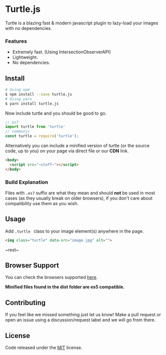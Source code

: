 # Turtle.js

Turtle is a blazing fast & modern javascript plugin to lazy-load your images with no dependencies.

### Features

* Extremely fast. (Using IntersectionObserverAPI)
* Lightweight.
* No dependencies.


## Install

``` bash
# Using npm
$ npm install --save turtle.js
# Using yarn
$ yarn install turtle.js
```

Now include turtle and you should be good to go.

``` js
// es7
import turtle from 'turtle'
// commonjs
const turtle = require('turtle');
```

Alternatively you can include a minified version of turtle (or the source code, up to you) on your page via direct file or our **CDN** link.

``` html
<body>
  <script src="~stuff~"></script>
</body>
```

### Build Explanation

Files with ```.es7``` suffix are what they mean and should **not** be used in most cases (as they usually break on older browsers), if you don't care about compatibility use them as you wish.

## Usage

Add ```.turtle ``` class to your image element(s) anywhere in the page.

``` html
<img class="turtle" data-src="image.jpg" alt="">
```

~rest~

## Browser Support

You can check the browsers supported [here](http://caniuse.com/#feat=intersectionobserver).

**Minified files found in the dist folder are es5 compatible.**

## Contributing

If you feel like we missed something just let us know! Make a pull request or open an issue using a discussion/request label and we will go from there.

## License

Code released under the [MIT](LICENSE) license.
